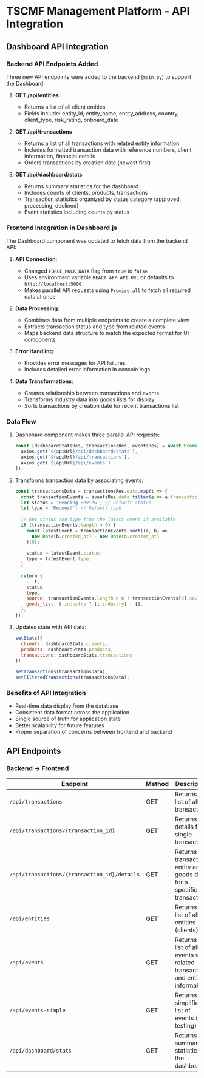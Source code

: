# TSCMF Management Platform - API Integration

## Dashboard API Integration

### Backend API Endpoints Added

Three new API endpoints were added to the backend (`main.py`) to support the Dashboard:

1. **GET /api/entities**
   - Returns a list of all client entities
   - Fields include: entity_id, entity_name, entity_address, country, client_type, risk_rating, onboard_date

2. **GET /api/transactions**
   - Returns a list of all transactions with related entity information
   - Includes formatted transaction data with reference numbers, client information, financial details
   - Orders transactions by creation date (newest first)

3. **GET /api/dashboard/stats**
   - Returns summary statistics for the dashboard
   - Includes counts of clients, products, transactions
   - Transaction statistics organized by status category (approved, processing, declined)
   - Event statistics including counts by status

### Frontend Integration in Dashboard.js

The Dashboard component was updated to fetch data from the backend API:

1. **API Connection**:
   - Changed `FORCE_MOCK_DATA` flag from `true` to `false`
   - Uses environment variable `REACT_APP_API_URL` or defaults to `http://localhost:5000`
   - Makes parallel API requests using `Promise.all` to fetch all required data at once

2. **Data Processing**:
   - Combines data from multiple endpoints to create a complete view
   - Extracts transaction status and type from related events
   - Maps backend data structure to match the expected format for UI components

3. **Error Handling**:
   - Provides error messages for API failures
   - Includes detailed error information in console logs

4. **Data Transformations**:
   - Creates relationship between transactions and events
   - Transforms industry data into goods lists for display
   - Sorts transactions by creation date for recent transactions list

### Data Flow

1. Dashboard component makes three parallel API requests:
   ```javascript
   const [dashboardStatsRes, transactionsRes, eventsRes] = await Promise.all([
     axios.get(`${apiUrl}/api/dashboard/stats`),
     axios.get(`${apiUrl}/api/transactions`),
     axios.get(`${apiUrl}/api/events`)
   ]);
   ```

2. Transforms transaction data by associating events:
   ```javascript
   const transactionsData = transactionsRes.data.map(t => {
     const transactionEvents = eventsRes.data.filter(e => e.transaction_id === t.transaction_id);
     let status = 'Pending Review'; // Default status
     let type = 'Request'; // Default type
     
     // Get status and type from the latest event if available
     if (transactionEvents.length > 0) {
       const latestEvent = transactionEvents.sort((a, b) => 
         new Date(b.created_at) - new Date(a.created_at)
       )[0];
       
       status = latestEvent.status;
       type = latestEvent.type;
     }
     
     return {
       ...t,
       status,
       type,
       source: transactionEvents.length > 0 ? transactionEvents[0].source : 'System',
       goods_list: t.industry ? [t.industry] : [],
     };
   });
   ```

3. Updates state with API data:
   ```javascript
   setStats({
     clients: dashboardStats.clients,
     products: dashboardStats.products,
     transactions: dashboardStats.transactions
   });
   
   setTransactions(transactionsData);
   setFilteredTransactions(transactionsData);
   ```

### Benefits of API Integration

- Real-time data display from the database
- Consistent data format across the application
- Single source of truth for application state
- Better scalability for future features
- Proper separation of concerns between frontend and backend

## API Endpoints

### Backend → Frontend

| Endpoint | Method | Description |
|----------|--------|-------------|
| `/api/transactions` | GET | Returns a list of all transactions |
| `/api/transactions/{transaction_id}` | GET | Returns details for a single transaction |
| `/api/transactions/{transaction_id}/details` | GET | Returns transaction entity and goods data for a specific transaction |
| `/api/entities` | GET | Returns a list of all entities (clients) |
| `/api/events` | GET | Returns a list of all events with related transaction and entity information |
| `/api/events-simple` | GET | Returns a simplified list of events (for testing) |
| `/api/dashboard/stats` | GET | Returns summary statistics for the dashboard | 